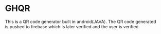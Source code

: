 # GHQR
This is a QR code generator built in android(JAVA). The QR code generated is pushed to firebase which is later verified and the user is verified.
